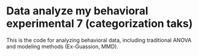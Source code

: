 # Data analyze my behavioral experimental 7 (categorization taks)
This is the code for analyzing behavioral data, including traditional ANOVA and modeling methods (Ex-Guassion, MMD).
